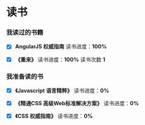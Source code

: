# 读书

### 我读过的书籍
+ [x] **AngularJS 权威指南** 读书进度：**100%**
+ [x] **《重来》** 读书进度：**100%** 读书次数 **1**


### 我准备读的书
+ [x] **《Javascript 语言精粹》** 读书进度：**0%**
+ [x] **《精通CSS 高级Web标准解决方案》** 读书进度：**0%**
+ [x] **《CSS 权威指南》** 读书进度：**0%**

